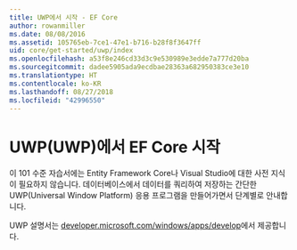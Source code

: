 ```yaml
---
title: UWP에서 시작 - EF Core
author: rowanmiller
ms.date: 08/08/2016
ms.assetid: 105765eb-7ce1-47e1-b716-b28f8f3647ff
uid: core/get-started/uwp/index
ms.openlocfilehash: a53f8e246cd33d3c9e530989e3edde7a777d20ba
ms.sourcegitcommit: dadee5905ada9ecdbae28363a682950383ce3e10
ms.translationtype: HT
ms.contentlocale: ko-KR
ms.lasthandoff: 08/27/2018
ms.locfileid: "42996550"
---
```

# <a name="getting-started-with-ef-core-on-universal-windows-platform-uwp"></a>UWP(UWP)에서 EF Core 시작

이 101 수준 자습서에는 Entity Framework Core나 Visual Studio에 대한 사전 지식이 필요하지 않습니다. 데이터베이스에서 데이터를 쿼리하여 저장하는 간단한 UWP(Universal Window Platform) 응용 프로그램을 만들어가면서 단계별로 안내합니다.

UWP 설명서는 [developer.microsoft.com/windows/apps/develop](https://developer.microsoft.com/windows/apps/develop)에서 제공합니다.

